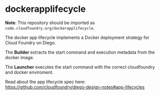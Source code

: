 # dockerapplifecycle

**Note**: This repository should be imported as `code.cloudfoundry.org/dockerapplifecycle`.

The docker app lifecycle implements a Docker deployment strategy for Cloud
Foundry on Diego.

The **Builder** extracts the start command and execution metadata from the docker image.

The **Launcher** executes the start command with the correct cloudfoundry and docker enviroment.

Read about the app lifecycle spec here: https://github.com/cloudfoundry/diego-design-notes#app-lifecycles

